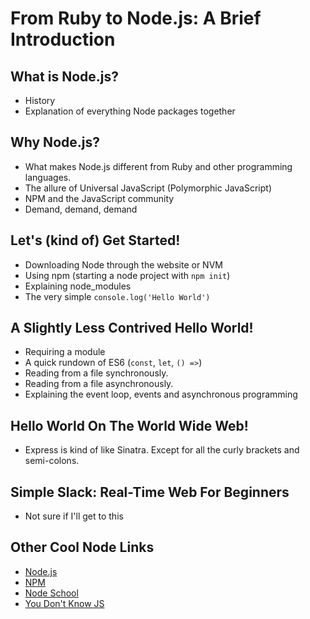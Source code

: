 # From Ruby to Node.js: A Brief Introduction

## What is Node.js?

* History
* Explanation of everything Node packages together

## Why Node.js?

* What makes Node.js different from Ruby and other programming languages.
* The allure of Universal JavaScript (Polymorphic JavaScript)
* NPM and the JavaScript community
* Demand, demand, demand

## Let's (kind of) Get Started!

* Downloading Node through the website or NVM
* Using npm (starting a node project with ```npm init```)
* Explaining node_modules
* The very simple ```console.log('Hello World')```

## A Slightly Less Contrived Hello World!
* Requiring a module
* A quick rundown of ES6 (```const```, ```let```, ```() =>```)
* Reading from a file synchronously.
* Reading from a file asynchronously.
* Explaining the event loop, events and asynchronous programming

## Hello World On The World Wide Web!
* Express is kind of like Sinatra. Except for all the curly brackets and semi-colons.

## Simple Slack: Real-Time Web For Beginners
* Not sure if I'll get to this

## Other Cool Node Links
* [Node.js](https://nodejs.org/en/)
* [NPM](https://www.npmjs.com/)
* [Node School](http://nodeschool.io/)
* [You Don't Know JS](https://github.com/getify/You-Dont-Know-JS)
